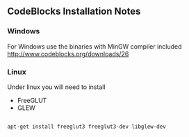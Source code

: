 CodeBlocks Installation Notes
-----------------------------

### Windows

For Windows use the binaries with MinGW compiler included http://www.codeblocks.org/downloads/26


### Linux

Under linux you will need to install
* FreeGLUT
* GLEW

<code>
apt-get install freeglut3 freeglut3-dev libglew-dev
</code>